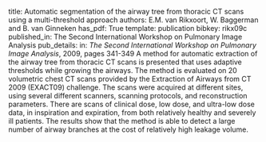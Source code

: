 title: Automatic segmentation of the airway tree from thoracic CT scans using a multi-threshold approach
authors: E.M. van Rikxoort, W. Baggerman and B. van Ginneken
has_pdf: True
template: publication
bibkey: rikx09c
published_in: The Second International Workshop on Pulmonary Image Analysis
pub_details: in: <i>The Second International Workshop on Pulmonary Image Analysis</i>, 2009, pages 341-349
A method for automatic extraction of the airway tree from thoracic CT scans is presented that uses adaptive thresholds while growing the airways. The method is evaluated on 20 volumetric chest CT scans provided by the Extraction of Airways from CT 2009 (EXACT09) challenge. The scans were acquired at different sites, using several different scanners, scanning protocols, and reconstruction parameters. There are scans of clinical dose, low dose, and ultra-low dose data, in inspiration and expiration, from both relatively healthy and severely ill patients. The results show that the method is able to detect a large number of airway branches at the cost of relatively high leakage volume.

